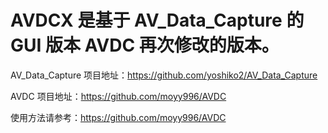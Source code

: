 AVDCX 是基于 AV_Data_Capture 的 GUI 版本 AVDC 再次修改的版本。
===================================================
AV_Data_Capture 项目地址：https://github.com/yoshiko2/AV_Data_Capture

AVDC 项目地址：https://github.com/moyy996/AVDC

使用方法请参考：https://github.com/moyy996/AVDC

